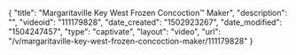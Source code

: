 {
    "title": "Margaritaville Key West Frozen Concoction&trade; Maker",
    "description": "",
    "videoid": "111179828",
    "date_created": "1502923267",
    "date_modified": "1504247457",
    "type": "captivate",
    "layout": "video",
    "url": "\/v\/margaritaville-key-west-frozen-concoction-maker\/111179828"
}